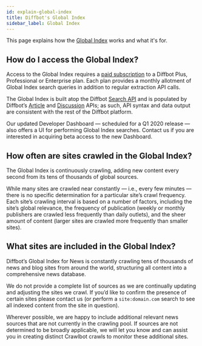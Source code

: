 ```yaml
---
id: explain-global-index
title: Diffbot's Global Index
sidebar_label: Global Index
---
```


This page explains how the [Global Index](https://www.diffbot.com/products/globalindex/) works and what it's for.

## How do I access the Global Index?

Access to the Global Index requires a [paid subscription](http://www.diffbot.com/pricing) to a Diffbot Plus, Professional or Enterprise plan. Each plan provides a monthly allotment of Global Index search queries in addition to regular extraction API calls.

The Global Index is built atop the Diffbot [Search API](http://www.diffbot.com/dev/docs/search) and is populated by Diffbot’s [Article](http://diffbot.com/dev/docs/article) and [Discussion](http://diffbot.com/dev/docs/discussion) APIs; as such, API syntax and data output are consistent with the rest of the Diffbot platform.

Our updated Developer Dashboard — scheduled for a Q1 2020 release — also offers a UI for performing Global Index searches. Contact us if you are interested in acquiring beta access to the new Dashboard.

## How often are sites crawled in the Global Index?

The Global Index is continuously crawling, adding new content every second from its tens of thousands of global sources.

While many sites are crawled near constantly — i.e., every few minutes — there is no specific determination for a particular site’s crawl frequency. Each site’s crawling interval is based on a number of factors, including the site’s global relevance, the frequency of publication (weekly or monthly publishers are crawled less frequently than daily outlets), and the sheer amount of content (larger sites are crawled more frequently than smaller sites).

## What sites are included in the Global Index?

Diffbot’s Global Index for News is constantly crawling tens of thousands of news and blog sites from around the world, structuring all content into a comprehensive news database.

We do not provide a complete list of sources as we are continually updating and adjusting the sites we crawl. If you’d like to confirm the presence of certain sites please contact us (or perform a `site:domain.com` search to see all indexed content from the site in question).

Wherever possible, we are happy to include additional relevant news sources that are not currently in the crawling pool. If sources are not determined to be broadly applicable, we will let you know and can assist you in creating distinct Crawlbot crawls to monitor these additional sites.